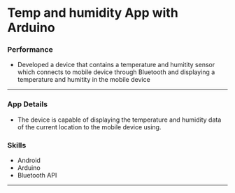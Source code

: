 # Temp and humidity App with Arduino

### Performance
- Developed a device that contains a temperature and humitity
sensor which connects to mobile device through Bluetooth and displaying 
a temperature and humitity in the mobile device
---

### App Details
- The device is capable of displaying the temperature and humidity
data of the current location to the mobile device using.

### Skills
- Android
- Arduino
- Bluetooth API
---
